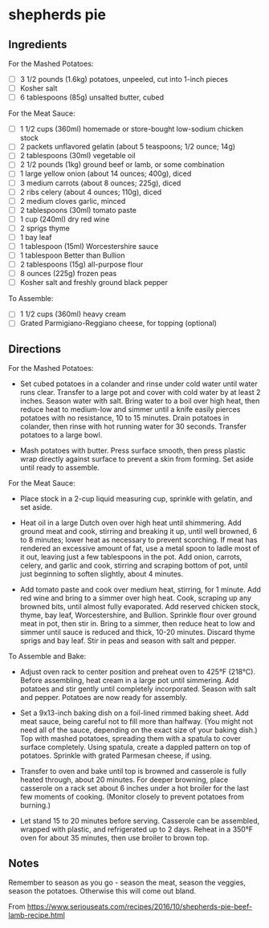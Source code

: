 # shepherds pie

## Ingredients

For the Mashed Potatoes:

* [ ] 3 1/2 pounds (1.6kg) potatoes, unpeeled, cut into 1-inch pieces
* [ ] Kosher salt
* [ ] 6 tablespoons (85g) unsalted butter, cubed

For the Meat Sauce:

* [ ] 1 1/2 cups (360ml) homemade or store-bought low-sodium chicken stock
* [ ] 2 packets unflavored gelatin (about 5 teaspoons; 1/2 ounce; 14g)
* [ ] 2 tablespoons (30ml) vegetable oil
* [ ] 2 1/2 pounds (1kg) ground beef or lamb, or some combination
* [ ] 1 large yellow onion (about 14 ounces; 400g), diced
* [ ] 3 medium carrots (about 8 ounces; 225g), diced
* [ ] 2 ribs celery (about 4 ounces; 110g), diced
* [ ] 2 medium cloves garlic, minced
* [ ] 2 tablespoons (30ml) tomato paste
* [ ] 1 cup (240ml) dry red wine
* [ ] 2 sprigs thyme
* [ ] 1 bay leaf
* [ ] 1 tablespoon (15ml) Worcestershire sauce
* [ ] 1 tablespoon Better than Bullion
* [ ] 2 tablespoons (15g) all-purpose flour
* [ ] 8 ounces (225g) frozen peas
* [ ] Kosher salt and freshly ground black pepper

To Assemble:

* [ ] 1 1/2 cups (360ml) heavy cream
* [ ] Grated Parmigiano-Reggiano cheese, for topping (optional)

## Directions

For the Mashed Potatoes:

* Set cubed potatoes in a colander and rinse under cold water until water runs clear. Transfer to a large pot and cover with cold water by at least 2 inches. Season water with salt. Bring water to a boil over high heat, then reduce heat to medium-low and simmer until a knife easily pierces potatoes with no resistance, 10 to 15 minutes. Drain potatoes in colander, then rinse with hot running water for 30 seconds. Transfer potatoes to a large bowl.

* Mash potatoes with butter. Press surface smooth, then press plastic wrap directly against surface to prevent a skin from forming. Set aside until ready to assemble.

For the Meat Sauce:

* Place stock in a 2-cup liquid measuring cup, sprinkle with gelatin, and set aside.

* Heat oil in a large Dutch oven over high heat until shimmering. Add ground meat and cook, stirring and breaking it up, until well browned, 6 to 8 minutes; lower heat as necessary to prevent scorching. If meat has rendered an excessive amount of fat, use a metal spoon to ladle most of it out, leaving just a few tablespoons in the pot. Add onion, carrots, celery, and garlic and cook, stirring and scraping bottom of pot, until just beginning to soften slightly, about 4 minutes.

* Add tomato paste and cook over medium heat, stirring, for 1 minute. Add red wine and bring to a simmer over high heat. Cook, scraping up any browned bits, until almost fully evaporated. Add reserved chicken stock, thyme, bay leaf, Worcestershire, and Bullion. Sprinkle flour over ground meat in pot, then stir in. Bring to a simmer, then reduce heat to low and simmer until sauce is reduced and thick, 10-20 minutes. Discard thyme sprigs and bay leaf. Stir in peas and season with salt and pepper.

To Assemble and Bake:

* Adjust oven rack to center position and preheat oven to 425°F (218°C). Before assembling, heat cream in a large pot until simmering. Add potatoes and stir gently until completely incorporated. Season with salt and pepper. Potatoes are now ready for assembly.

* Set a 9x13-inch baking dish on a foil-lined rimmed baking sheet. Add meat sauce, being careful not to fill more than halfway. (You might not need all of the sauce, depending on the exact size of your baking dish.) Top with mashed potatoes, spreading them with a spatula to cover surface completely. Using spatula, create a dappled pattern on top of potatoes. Sprinkle with grated Parmesan cheese, if using.

* Transfer to oven and bake until top is browned and casserole is fully heated through, about 20 minutes. For deeper browning, place casserole on a rack set about 6 inches under a hot broiler for the last few moments of cooking. (Monitor closely to prevent potatoes from burning.)

* Let stand 15 to 20 minutes before serving. Casserole can be assembled, wrapped with plastic, and refrigerated up to 2 days. Reheat in a 350°F oven for about 35 minutes, then use broiler to brown top.

## Notes

Remember to season as you go - season the meat, season the veggies, season the potatoes. Otherwise this will come out bland.

From https://www.seriouseats.com/recipes/2016/10/shepherds-pie-beef-lamb-recipe.html

